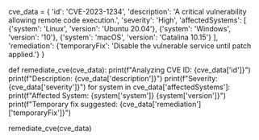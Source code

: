 cve_data = {
    'id': 'CVE-2023-1234',
    'description': 'A critical vulnerability allowing remote code execution.',
    'severity': 'High',
    'affectedSystems': [
        {'system': 'Linux', 'version': 'Ubuntu 20.04'},
        {'system': 'Windows', 'version': '10'},
        {'system': 'macOS', 'version': 'Catalina 10.15'}
    ],
    'remediation': {'temporaryFix': 'Disable the vulnerable service until patch applied.'}
}

def remediate_cve(cve_data):
    print(f"Analyzing CVE ID: {cve_data['id']}")
    print(f"Description: {cve_data['description']}")
    print(f"Severity: {cve_data['severity']}")
    for system in cve_data['affectedSystems']:
        print(f"Affected System: {system['system']} {system['version']}")
    print(f"Temporary fix suggested: {cve_data['remediation']['temporaryFix']}")

remediate_cve(cve_data)
